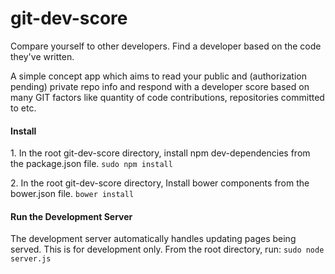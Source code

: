 git-dev-score
=============

Compare yourself to other developers.  Find a developer based on the code they've written.

<p>A simple concept app which aims to read your public and (authorization pending) private repo info and respond with a developer score based on many GIT factors like quantity of code contributions, repositories committed to etc.</p>

<h4>Install</h4>
<p>1.  In the root git-dev-score directory, install npm dev-dependencies from the package.json file.  <code>sudo npm install</code></p>
<p>2.  In the root git-dev-score directory, Install bower components from the bower.json file.  <code>bower install</code></p>

<h4>Run the Development Server</h4>
<p>The development server automatically handles updating pages being served.  This is for development only.  From the root directory, run:
<code>sudo node server.js</code></p>

